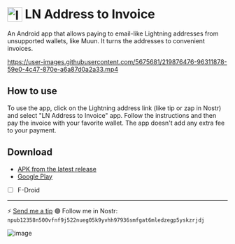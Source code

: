 # <img src="https://raw.githubusercontent.com/Radiokot/ln-addr-to-invoice/main/app/src/main/res/mipmap-hdpi/ic_launcher.png" alt="Icon" style="vertical-align: bottom; height: 1.2em;"/> LN Address to Invoice
An Android app that allows paying to email-like Lightning addresses from unsupported wallets, like Muun. It turns the addresses to convenient invoices.

https://user-images.githubusercontent.com/5675681/219876476-96311878-59e0-4c47-870e-a6a87d0a2a33.mp4

## How to use
To use the app, click on the Lightning address link (like tip or zap in Nostr) and select "LN Address to Invoice" app. Follow the instructions and then pay the invoice with your favorite wallet. The app doesn't add any extra fee to your payment.

## Download
- [APK from the latest release](https://github.com/Radiokot/ln-addr-to-invoice/releases)
- [Google Play](https://play.google.com/store/apps/details?id=ua.com.radiokot.lnaddr2invoice)
- [ ] F-Droid

---
⚡ [Send me a tip](https://iris.to/radiokot@nostr.21ideas.org)  🟣 Follow me in Nostr: `npub12358n500vfnf9j522nueg05k9yvhh97936smfgat6mledzegp5yskzrjdj`

![image](https://user-images.githubusercontent.com/5675681/219876946-56ae7af0-6bec-4744-a2fa-f061e584e9cc.png)
